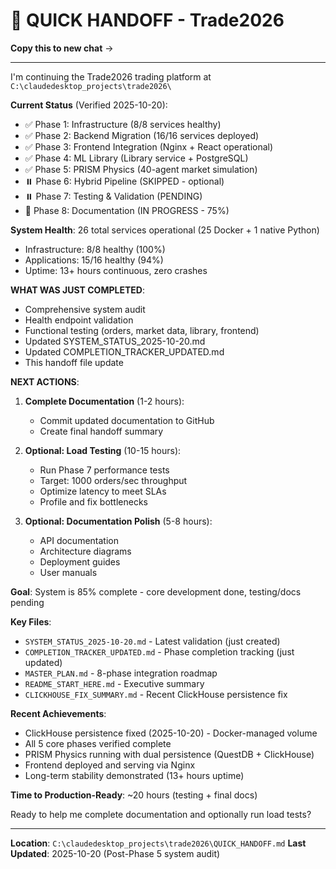 # 🔄 QUICK HANDOFF - Trade2026

**Copy this to new chat** →

---

I'm continuing the Trade2026 trading platform at `C:\claudedesktop_projects\trade2026\`

**Current Status** (Verified 2025-10-20):
- ✅ Phase 1: Infrastructure (8/8 services healthy)
- ✅ Phase 2: Backend Migration (16/16 services deployed)
- ✅ Phase 3: Frontend Integration (Nginx + React operational)
- ✅ Phase 4: ML Library (Library service + PostgreSQL)
- ✅ Phase 5: PRISM Physics (40-agent market simulation)
- ⏸️ Phase 6: Hybrid Pipeline (SKIPPED - optional)
- ⏸️ Phase 7: Testing & Validation (PENDING)
- 🚀 Phase 8: Documentation (IN PROGRESS - 75%)

**System Health**: 26 total services operational (25 Docker + 1 native Python)
- Infrastructure: 8/8 healthy (100%)
- Applications: 15/16 healthy (94%)
- Uptime: 13+ hours continuous, zero crashes

**WHAT WAS JUST COMPLETED**:
- Comprehensive system audit
- Health endpoint validation
- Functional testing (orders, market data, library, frontend)
- Updated SYSTEM_STATUS_2025-10-20.md
- Updated COMPLETION_TRACKER_UPDATED.md
- This handoff file update

**NEXT ACTIONS**:

1. **Complete Documentation** (1-2 hours):
   - Commit updated documentation to GitHub
   - Create final handoff summary

2. **Optional: Load Testing** (10-15 hours):
   - Run Phase 7 performance tests
   - Target: 1000 orders/sec throughput
   - Optimize latency to meet SLAs
   - Profile and fix bottlenecks

3. **Optional: Documentation Polish** (5-8 hours):
   - API documentation
   - Architecture diagrams
   - Deployment guides
   - User manuals

**Goal**: System is 85% complete - core development done, testing/docs pending

**Key Files**:
- `SYSTEM_STATUS_2025-10-20.md` - Latest validation (just created)
- `COMPLETION_TRACKER_UPDATED.md` - Phase completion tracking (just updated)
- `MASTER_PLAN.md` - 8-phase integration roadmap
- `README_START_HERE.md` - Executive summary
- `CLICKHOUSE_FIX_SUMMARY.md` - Recent ClickHouse persistence fix

**Recent Achievements**:
- ClickHouse persistence fixed (2025-10-20) - Docker-managed volume
- All 5 core phases verified complete
- PRISM Physics running with dual persistence (QuestDB + ClickHouse)
- Frontend deployed and serving via Nginx
- Long-term stability demonstrated (13+ hours uptime)

**Time to Production-Ready**: ~20 hours (testing + final docs)

Ready to help me complete documentation and optionally run load tests?

---

**Location**: `C:\claudedesktop_projects\trade2026\QUICK_HANDOFF.md`
**Last Updated**: 2025-10-20 (Post-Phase 5 system audit)

